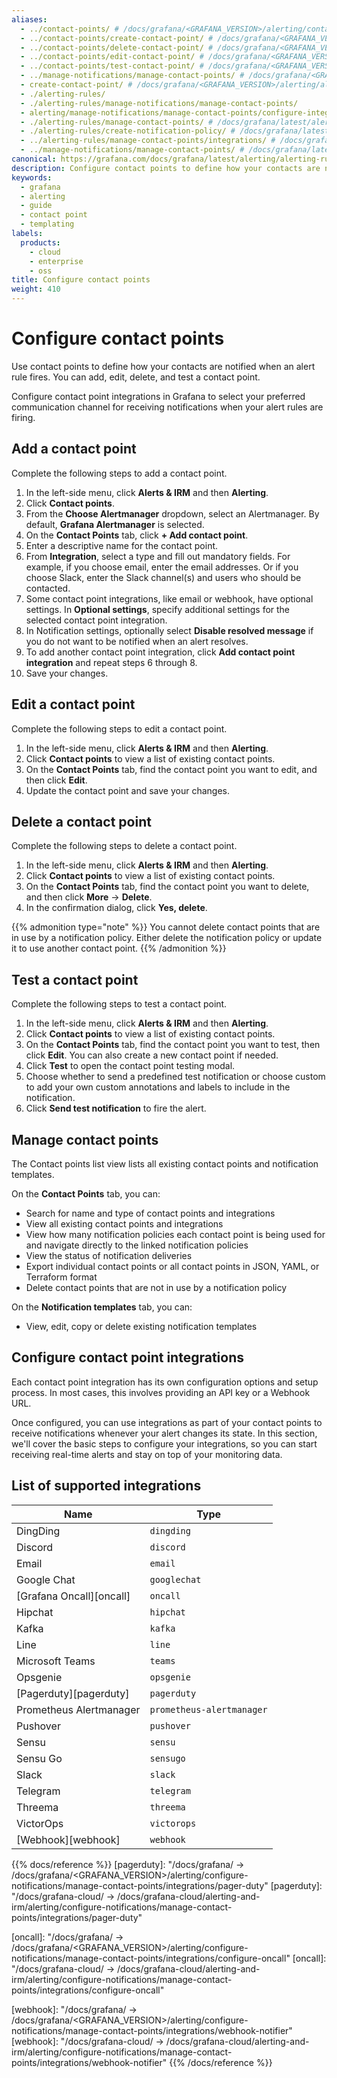 ```yaml
---
aliases:
  - ../contact-points/ # /docs/grafana/<GRAFANA_VERSION>/alerting/contact-points/
  - ../contact-points/create-contact-point/ # /docs/grafana/<GRAFANA_VERSION>/alerting/contact-points/create-contact-point/
  - ../contact-points/delete-contact-point/ # /docs/grafana/<GRAFANA_VERSION>/alerting/contact-points/delete-contact-point/
  - ../contact-points/edit-contact-point/ # /docs/grafana/<GRAFANA_VERSION>/alerting/contact-points/edit-contact-point/
  - ../contact-points/test-contact-point/ # /docs/grafana/<GRAFANA_VERSION>/alerting/contact-points/test-contact-point/
  - ../manage-notifications/manage-contact-points/ # /docs/grafana/<GRAFANA_VERSION>/alerting/manage-notifications/manage-contact-points/
  - create-contact-point/ # /docs/grafana/<GRAFANA_VERSION>/alerting/alerting-rules/create-contact-point/
  - ./alerting-rules/
  - ./alerting-rules/manage-notifications/manage-contact-points/
  - alerting/manage-notifications/manage-contact-points/configure-integrations/
  - ./alerting-rules/manage-contact-points/ # /docs/grafana/latest/alerting/alerting-rules/manage-contact-points/
  - ./alerting-rules/create-notification-policy/ # /docs/grafana/latest/alerting/alerting-rules/create-notification-policy/
  - ../alerting-rules/manage-contact-points/integrations/ # /docs/grafana/latest/alerting/alerting-rules/manage-contact-points/integrations/
  - ../manage-notifications/manage-contact-points/ # /docs/grafana/latest/alerting/manage-notifications/manage-contact-points/
canonical: https://grafana.com/docs/grafana/latest/alerting/alerting-rules/manage-contact-points/
description: Configure contact points to define how your contacts are notified when an alert rule fires
keywords:
  - grafana
  - alerting
  - guide
  - contact point
  - templating
labels:
  products:
    - cloud
    - enterprise
    - oss
title: Configure contact points
weight: 410
---
```


# Configure contact points

Use contact points to define how your contacts are notified when an alert rule fires. You can add, edit, delete, and test a contact point.

Configure contact point integrations in Grafana to select your preferred communication channel for receiving notifications when your alert rules are firing.

## Add a contact point

Complete the following steps to add a contact point.

1. In the left-side menu, click **Alerts & IRM** and then **Alerting**.
1. Click **Contact points**.
1. From the **Choose Alertmanager** dropdown, select an Alertmanager. By default, **Grafana Alertmanager** is selected.
1. On the **Contact Points** tab, click **+ Add contact point**.
1. Enter a descriptive name for the contact point.
1. From **Integration**, select a type and fill out mandatory fields. For example, if you choose email, enter the email addresses. Or if you choose Slack, enter the Slack channel(s) and users who should be contacted.
1. Some contact point integrations, like email or webhook, have optional settings. In **Optional settings**, specify additional settings for the selected contact point integration.
1. In Notification settings, optionally select **Disable resolved message** if you do not want to be notified when an alert resolves.
1. To add another contact point integration, click **Add contact point integration** and repeat steps 6 through 8.
1. Save your changes.

## Edit a contact point

Complete the following steps to edit a contact point.

1. In the left-side menu, click **Alerts & IRM** and then **Alerting**.
1. Click **Contact points** to view a list of existing contact points.
1. On the **Contact Points** tab, find the contact point you want to edit, and then click **Edit**.
1. Update the contact point and save your changes.

## Delete a contact point

Complete the following steps to delete a contact point.

1. In the left-side menu, click **Alerts & IRM** and then **Alerting**.
1. Click **Contact points** to view a list of existing contact points.
1. On the **Contact Points** tab, find the contact point you want to delete, and then click **More** -> **Delete**.
1. In the confirmation dialog, click **Yes, delete**.

{{% admonition type="note" %}}
You cannot delete contact points that are in use by a notification policy. Either delete the notification policy or update it to use another contact point.
{{% /admonition %}}

## Test a contact point

Complete the following steps to test a contact point.

1. In the left-side menu, click **Alerts & IRM** and then **Alerting**.
1. Click **Contact points** to view a list of existing contact points.
1. On the **Contact Points** tab, find the contact point you want to test, then click **Edit**. You can also create a new contact point if needed.
1. Click **Test** to open the contact point testing modal.
1. Choose whether to send a predefined test notification or choose custom to add your own custom annotations and labels to include in the notification.
1. Click **Send test notification** to fire the alert.

## Manage contact points

The Contact points list view lists all existing contact points and notification templates.

On the **Contact Points** tab, you can:

- Search for name and type of contact points and integrations
- View all existing contact points and integrations
- View how many notification policies each contact point is being used for and navigate directly to the linked notification policies
- View the status of notification deliveries
- Export individual contact points or all contact points in JSON, YAML, or Terraform format
- Delete contact points that are not in use by a notification policy

On the **Notification templates** tab, you can:

- View, edit, copy or delete existing notification templates

## Configure contact point integrations

Each contact point integration has its own configuration options and setup process. In most cases, this involves providing an API key or a Webhook URL.

Once configured, you can use integrations as part of your contact points to receive notifications whenever your alert changes its state. In this section, we'll cover the basic steps to configure your integrations, so you can start receiving real-time alerts and stay on top of your monitoring data.

## List of supported integrations

| Name                     | Type                      |
| ------------------------ | ------------------------- |
| DingDing                 | `dingding`                |
| Discord                  | `discord`                 |
| Email                    | `email`                   |
| Google Chat              | `googlechat`              |
| [Grafana Oncall][oncall] | `oncall`                  |
| Hipchat                  | `hipchat`                 |
| Kafka                    | `kafka`                   |
| Line                     | `line`                    |
| Microsoft Teams          | `teams`                   |
| Opsgenie                 | `opsgenie`                |
| [Pagerduty][pagerduty]   | `pagerduty`               |
| Prometheus Alertmanager  | `prometheus-alertmanager` |
| Pushover                 | `pushover`                |
| Sensu                    | `sensu`                   |
| Sensu Go                 | `sensugo`                 |
| Slack                    | `slack`                   |
| Telegram                 | `telegram`                |
| Threema                  | `threema`                 |
| VictorOps                | `victorops`               |
| [Webhook][webhook]       | `webhook`                 |

{{% docs/reference %}}
[pagerduty]: "/docs/grafana/ -> /docs/grafana/<GRAFANA_VERSION>/alerting/configure-notifications/manage-contact-points/integrations/pager-duty"
[pagerduty]: "/docs/grafana-cloud/ -> /docs/grafana-cloud/alerting-and-irm/alerting/configure-notifications/manage-contact-points/integrations/pager-duty"

[oncall]: "/docs/grafana/ -> /docs/grafana/<GRAFANA_VERSION>/alerting/configure-notifications/manage-contact-points/integrations/configure-oncall"
[oncall]: "/docs/grafana-cloud/ -> /docs/grafana-cloud/alerting-and-irm/alerting/configure-notifications/manage-contact-points/integrations/configure-oncall"

[webhook]: "/docs/grafana/ -> /docs/grafana/<GRAFANA_VERSION>/alerting/configure-notifications/manage-contact-points/integrations/webhook-notifier"
[webhook]: "/docs/grafana-cloud/ -> /docs/grafana-cloud/alerting-and-irm/alerting/configure-notifications/manage-contact-points/integrations/webhook-notifier"
{{% /docs/reference %}}
